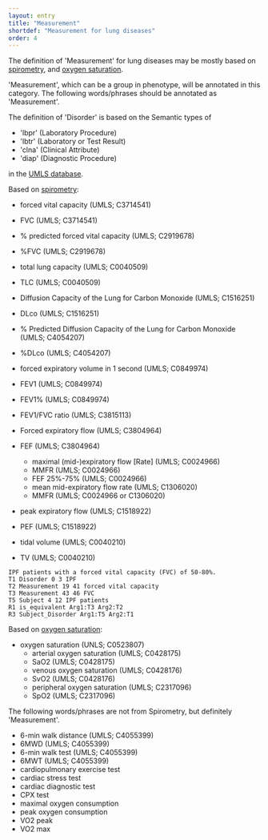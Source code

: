 ```yaml
---
layout: entry
title: "Measurement"
shortdef: "Measurement for lung diseases"
order: 4
---
```


The definition of 'Measurement' for lung diseases may be mostly based on <a href="https://en.wikipedia.org/wiki/Spirometry">spirometry</a>, and <a href="https://en.wikipedia.org/wiki/Oxygen_saturation_(medicine)">oxygen saturation</a>.

'Measurement', which can be a group in phenotype, will be annotated in this category. 
The following words/phrases should be annotated as 'Measurement'.

The definition of 'Disorder' is based on the Semantic types of 
- 'lbpr' (Laboratory Procedure)
- 'lbtr' (Laboratory or Test Result)
- 'clna' (Clinical Attribute)
- 'diap' (Diagnostic Procedure)

in the <a href="https://www.nlm.nih.gov/research/umls/">UMLS database</a>.


Based on <a href="https://en.wikipedia.org/wiki/Spirometry">spirometry</a>:
- forced vital capacity (UMLS; C3714541)
- FVC (UMLS; C3714541)
- % predicted forced vital capacity (UMLS; C2919678)
- %FVC (UMLS; C2919678) 
- total lung capacity (UMLS; C0040509)
- TLC (UMLS; C0040509)
- Diffusion Capacity of the Lung for Carbon Monoxide (UMLS; C1516251)
- DLco (UMLS; C1516251)
- % Predicted Diffusion Capacity of the Lung for Carbon Monoxide (UMLS; C4054207)
- %DLco (UMLS; C4054207)
- forced expiratory volume in 1 second (UMLS; C0849974)
- FEV1 (UMLS; C0849974)
- FEV1% (UMLS; C0849974)
- FEV1/FVC ratio (UMLS; C3815113)

- Forced expiratory flow (UMLS; C3804964)
- FEF (UMLS; C3804964)
  - maximal (mid-)expiratory flow [Rate] (UMLS; C0024966)
  - MMFR (UMLS; C0024966)
  - FEF 25%-75% (UMLS; C0024966)
  - mean mid-expiratory flow rate (UMLS; C1306020)
  - MMFR (UMLS; C0024966 or C1306020)
- peak expiratory flow (UMLS; C1518922)
- PEF (UMLS; C1518922)
- tidal volume (UMLS; C0040210)
- TV (UMLS; C0040210)

~~~ ann
IPF patients with a forced vital capacity (FVC) of 50-80%.
T1 Disorder 0 3 IPF
T2 Measurement 19 41 forced vital capacity
T3 Measurement 43 46 FVC
T5 Subject 4 12 IPF patients 
R1 is_equivalent Arg1:T3 Arg2:T2
R3 Subject_Disorder Arg1:T5 Arg2:T1
~~~

Based on <a href="https://en.wikipedia.org/wiki/Oxygen_saturation_(medicine)">oxygen saturation</a>:
- oxygen saturation (UNLS; C0523807)
  - arterial oxygen saturation (UMLS; C0428175)
  - SaO2 (UMLS; C0428175)
  - venous oxygen saturation (UMLS; C0428176)
  - SvO2 (UMLS; C0428176)
  - peripheral oxygen saturation (UMLS; C2317096)
  - SpO2 (UMLS; C2317096)


The following words/phrases are not from Spirometry, but definitely 'Measurement'.
- 6-min walk distance (UMLS; C4055399)
- 6MWD (UMLS; C4055399)
- 6-min walk test (UMLS; C4055399)
- 6MWT (UMLS; C4055399)
- cardiopulmonary exercise test
- cardiac stress test
- cardiac diagnostic test
- CPX test
- maximal oxygen consumption
- peak oxygen consumption
- VO2 peak
- VO2 max

<!-- details -->
